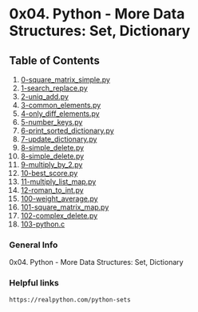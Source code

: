 # 0x04. Python - More Data Structures: Set, Dictionary


## Table of Contents

1. [0-square_matrix_simple.py](./0-square_matrix_simple.py)
2. [1-search_replace.py](./1-search_replace.py)
3. [2-uniq_add.py](./2-uniq_add.py)
4. [3-common_elements.py](./3-common_elements.py)
5. [4-only_diff_elements.py](./4-only_diff_elements.py)
6. [5-number_keys.py](./5-number_keys.py)
7. [6-print_sorted_dictionary.py](./6-print_sorted_dictionary.py)
8. [7-update_dictionary.py](./7-update_dictionary.py)
9. [8-simple_delete.py](./8-simple_delete.py)
10. [8-simple_delete.py](./8-simple_delete.py)
11. [9-multiply_by_2.py](./9-multiply_by_2.py)
12. [10-best_score.py](./10-best_score.py)
13. [11-multiply_list_map.py](./11-multiply_list_map.py)
14. [12-roman_to_int.py](./#)
15. [100-weight_average.py](./100-weight_average.py)
16. [101-square_matrix_map.py](./#)
17. [102-complex_delete.py](./#)
18. [103-python.c](./#)


### General Info

0x04. Python - More Data Structures: Set, Dictionary

### Helpful links

```https://realpython.com/python-sets```
